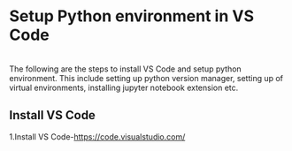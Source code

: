# Setup Python environment in VS Code
 <br>
The following are the steps to install VS Code and setup python environment. This include setting up python version 
manager, setting up of virtual environments, installing jupyter notebook extension etc.

##  Install VS Code
1.Install VS Code-https://code.visualstudio.com/


